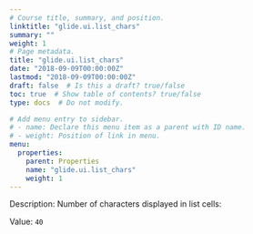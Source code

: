 ```yaml
---
# Course title, summary, and position.
linktitle: "glide.ui.list_chars"
summary: ""
weight: 1
# Page metadata.
title: "glide.ui.list_chars"
date: "2018-09-09T00:00:00Z"
lastmod: "2018-09-09T00:00:00Z"
draft: false  # Is this a draft? true/false
toc: true  # Show table of contents? true/false
type: docs  # Do not modify.

# Add menu entry to sidebar.
# - name: Declare this menu item as a parent with ID name.
# - weight: Position of link in menu.
menu:
  properties:
    parent: Properties
    name: "glide.ui.list_chars"
    weight: 1
---
```


Description: Number of characters displayed in list cells:


Value: `40`